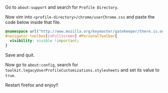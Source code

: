 Go to `about:support` and search for `Profile Directory`.

Now vim into `<profile-directory>/chrome/userChrome.css` and paste the code below inside that file.

```css
@namespace url("http://www.mozilla.org/keymaster/gatekeeper/there.is.only.xul");
#navigator-toolbox[inFullscreen] #PersonalToolbar{
  visibility: visible !important;
}
```

Save and quit.

Now go to `about:config`, search for `toolkit.legacyUserProfileCustomizations.stylesheets` and set its value to `true`.

Restart firefox and enjoy!!

